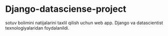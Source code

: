 # Django-datasciense-project
sotuv bolimini natijalarini taxlil qilish uchun web app. Django va datascientist texnologiyalaridan foydalanildi.
